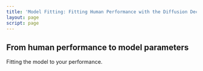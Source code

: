 ```yaml
---
title: 'Model Fitting: Fitting Human Performance with the Diffusion Decision Model'
layout: page
script: page
---
```


## From human performance to model parameters

Fitting the model to your performance.

<ddm-example-human>
  <accumulable-control trials="10" duration="1000" coherence="0.4" color="outcome" run pause reset></accumulable-control>
  <rdk-2afc-task trials="10"></rdk-2afc-task>
  <accumulable-response interactive trial feedback></accumulable-response>
  <accumulable-table numeric summary="overall" color="outcome"></accumulable-table>
</ddm-example-human>
